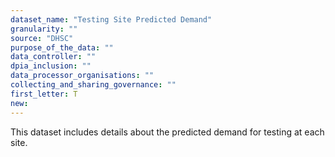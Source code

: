 ```yaml
---
dataset_name: "Testing Site Predicted Demand"
granularity: ""
source: "DHSC"
purpose_of_the_data: ""
data_controller: ""
dpia_inclusion: ""
data_processor_organisations: ""
collecting_and_sharing_governance: ""
first_letter: T
new: 
---
```

This dataset includes details about the predicted demand for testing at each site.